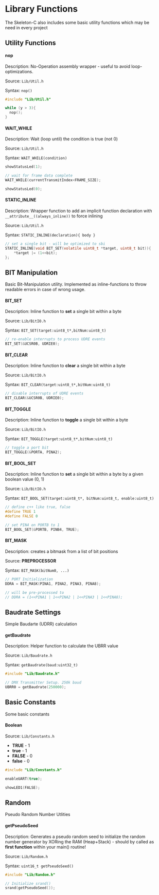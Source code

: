 # Library Functions #

The Skeleton-C also includes some basic utility functions which may be need in every project

## Utility Functions ##

#### nop ####

Description: No-Operation assembly wrapper - useful to avoid loop-optimizations.

Source: `Lib/Util.h`

Syntax: `nop()`

```c
#include "Lib/Util.h"

while (y > 3){
  nop();
}
```

#### WAIT_WHILE ####

Description: Wait (loop until) the condition is true (not 0)

Source: `Lib/Util.h`

Syntax: `WAIT_WHILE(condition)`

```c
showStatusLed(1);

// wait for frame data complete
WAIT_WHILE(currentTransmitIndex<FRAME_SIZE);

showStatusLed(0);
```

#### STATIC_INLINE ####

Description: Wrapper function to add an implicit function declaration with `__attribute__((always_inline))` to force inlining

Source: `Lib/Util.h`

Syntax: `STATIC_INLINE(declaration){ body }`

```c
// set a single bit - will be optimized to sbi
STATIC_INLINE(void BIT_SET(volatile uint8_t *target, uint8_t bit)){
	*target |= (1<<bit);
};
```


## BIT Manipulation ##

Basic Bit-Manipulation utility. Implemented as inline-functions to throw readable errors in case of wrong usage.

#### BIT_SET #####

Description: Inline function to **set** a single bit within a byte

Source: `Lib/BitIO.h`

Syntax: `BIT_SET(target:uint8_t*,bitNum:uint8_t)`

```c
// re-enable interrupts to process UDRE events
BIT_SET(&UCSR0B, UDRIE0);
```

#### BIT_CLEAR ####

Description: Inline function to **clear** a single bit within a byte

Source: `Lib/BitIO.h`

Syntax: `BIT_CLEAR(target:uint8_t*,bitNum:uint8_t)`

```c
// disable interrupts of UDRE events
BIT_CLEAR(&UCSR0B, UDRIE0);
```

#### BIT_TOGGLE ####

Description: Inline function to **toggle** a single bit within a byte

Source: `Lib/BitIO.h`

Syntax: `BIT_TOGGLE(target:uint8_t*,bitNum:uint8_t)`

```c
// toggle a port bit
BIT_TOGGLE(&PORTA, PINA2);
```

#### BIT_BOOL_SET ####

Description: Inline function to **set** a single bit within a byte by a given boolean value (0, 1)

Source: `Lib/BitIO.h`

Syntax: `BIT_BOOL_SET(target:uint8_t*, bitNum:uint8_t, enable:uint8_t)`

```c
// define c++ like true, false
#define TRUE 1
#define FALSE 0

// set PIN4 on PORTB to 1
BIT_BOOL_SET(&PORTB, PINB4, TRUE);
```

#### BIT_MASK ####

Description: creates a bitmask from a list of bit positions

Source: **PREPROCESSOR**

Syntax: `BIT_MASK(bitNum0, ...)`

```c
// PORT Initialization
DDRA = BIT_MASK(PINA1, PINA2, PINA3, PINA8);

// will be pre-processed to
// DDRA = (1<<PINA1 | 1<<PINA2 | 1<<PINA3 | 1<<PINA8);
```

## Baudrate Settings ##

Simple Baudarte (UDRR) calculation

#### getBaudrate ####

Description: Helper function to calculate the UBRR value

Source: `Lib/Baudrate.h`

Syntax: `getBaudrate(baud:uint32_t)`

```c
#include "Lib/Baudrate.h"

// DMX Transmitter Setup. 250k baud
UBRR0 = getBaudrate(250000);
```

## Basic Constants ##

Some basic constants

#### Boolean ####

Source: `Lib/Constants.h`

* **TRUE** - 1
* **true** - 1
* **FALSE** - 0
* **false** - 0

```c
#include "Lib/Constants.h"

enableUART(true);

showLED1(FALSE);
```

## Random ##

Pseudo Random Number Utlities

#### getPseudoSeed ####

Description: Generates a pseudo random seed to initialize the random number generator by XORing the RAM (Heap+Stack) - should by called as **first function** within your main() routine!

Source: `Lib/Random.h`

Syntax: `uint16_t getPseudoSeed()`

```c
#include "Lib/Random.h"

// Initialize srand()
srand(getPseudoSeed());
```
